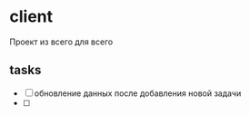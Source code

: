 # client
Проект из всего для всего

## tasks
- [ ] обновление данных после добавления новой задачи
- [ ] 